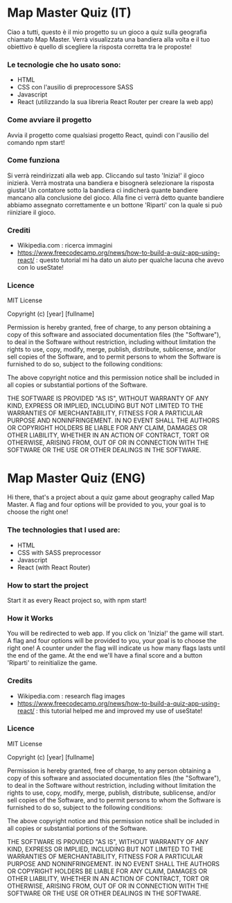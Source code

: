 # Map Master Quiz (IT)
Ciao a tutti, questo è il mio progetto su un gioco a quiz sulla geografia chiamato Map Master.
Verrà visualizzata una bandiera alla volta e il tuo obiettivo è quello di scegliere la risposta corretta tra le proposte!
### Le tecnologie che ho usato sono:
* HTML
* CSS con l'ausilio di preprocessore SASS
* Javascript
* React (utilizzando la sua libreria React Router per creare la web app)
### Come avviare il progetto
Avvia il progetto come qualsiasi progetto React, quindi con l'ausilio del comando npm start!
### Come funziona
Si verrà reindirizzati alla web app. 
Cliccando sul tasto 'Inizia!' il gioco inizierà. Verrà mostrata una bandiera e bisognerà selezionare la risposta giusta!
Un contatore sotto la bandiera ci indicherà quante bandiere mancano alla conclusione del gioco.
Alla fine ci verrà detto quante bandiere abbiamo assegnato correttamente e un bottone 'Riparti' con la quale si può riiniziare il gioco.
### Crediti
* Wikipedia.com : ricerca immagini
* https://www.freecodecamp.org/news/how-to-build-a-quiz-app-using-react/ : questo tutorial mi ha dato un aiuto per qualche lacuna che avevo con lo useState!
### Licence
MIT License

Copyright (c) [year] [fullname]

Permission is hereby granted, free of charge, to any person obtaining a copy
of this software and associated documentation files (the "Software"), to deal
in the Software without restriction, including without limitation the rights
to use, copy, modify, merge, publish, distribute, sublicense, and/or sell
copies of the Software, and to permit persons to whom the Software is
furnished to do so, subject to the following conditions:

The above copyright notice and this permission notice shall be included in all
copies or substantial portions of the Software.

THE SOFTWARE IS PROVIDED "AS IS", WITHOUT WARRANTY OF ANY KIND, EXPRESS OR
IMPLIED, INCLUDING BUT NOT LIMITED TO THE WARRANTIES OF MERCHANTABILITY,
FITNESS FOR A PARTICULAR PURPOSE AND NONINFRINGEMENT. IN NO EVENT SHALL THE
AUTHORS OR COPYRIGHT HOLDERS BE LIABLE FOR ANY CLAIM, DAMAGES OR OTHER
LIABILITY, WHETHER IN AN ACTION OF CONTRACT, TORT OR OTHERWISE, ARISING FROM,
OUT OF OR IN CONNECTION WITH THE SOFTWARE OR THE USE OR OTHER DEALINGS IN THE
SOFTWARE.


# Map Master Quiz (ENG)
Hi there, that's a project about a quiz game about geography called Map Master.
A flag and four options will be provided to you, your goal is to choose the right one!
### The technologies that I used are:
* HTML
* CSS with SASS preprocessor
* Javascript
* React (with React Router)
### How to start the project
Start it as every React project so, with npm start!
### How it Works
You will be redirected to web app. 
If you click on 'Inizia!' the game will start. A flag and four options will be provided to you, your goal is to choose the right one!
A counter under the flag will indicate us how many flags lasts until the end of the game.
At the end we'll have a final score and a button 'Riparti' to reinitialize the game.
### Credits
* Wikipedia.com : research flag images
* https://www.freecodecamp.org/news/how-to-build-a-quiz-app-using-react/ : this tutorial helped me and improved my use of useState!
### Licence
MIT License

Copyright (c) [year] [fullname]

Permission is hereby granted, free of charge, to any person obtaining a copy
of this software and associated documentation files (the "Software"), to deal
in the Software without restriction, including without limitation the rights
to use, copy, modify, merge, publish, distribute, sublicense, and/or sell
copies of the Software, and to permit persons to whom the Software is
furnished to do so, subject to the following conditions:

The above copyright notice and this permission notice shall be included in all
copies or substantial portions of the Software.

THE SOFTWARE IS PROVIDED "AS IS", WITHOUT WARRANTY OF ANY KIND, EXPRESS OR
IMPLIED, INCLUDING BUT NOT LIMITED TO THE WARRANTIES OF MERCHANTABILITY,
FITNESS FOR A PARTICULAR PURPOSE AND NONINFRINGEMENT. IN NO EVENT SHALL THE
AUTHORS OR COPYRIGHT HOLDERS BE LIABLE FOR ANY CLAIM, DAMAGES OR OTHER
LIABILITY, WHETHER IN AN ACTION OF CONTRACT, TORT OR OTHERWISE, ARISING FROM,
OUT OF OR IN CONNECTION WITH THE SOFTWARE OR THE USE OR OTHER DEALINGS IN THE
SOFTWARE.
